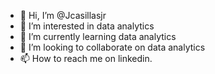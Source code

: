 - 👋 Hi, I’m @Jcasillasjr
- 👀 I’m interested in data analytics
- 🌱 I’m currently learning data analytics
- 💞️ I’m looking to collaborate on data analytics
- 📫 How to reach me on linkedin. 

<!---
Jcasillasjr/Jcasillasjr is a ✨ special ✨ repository because its `README.md` (this file) appears on your GitHub profile.
You can click the Preview link to take a look at your changes.
--->
